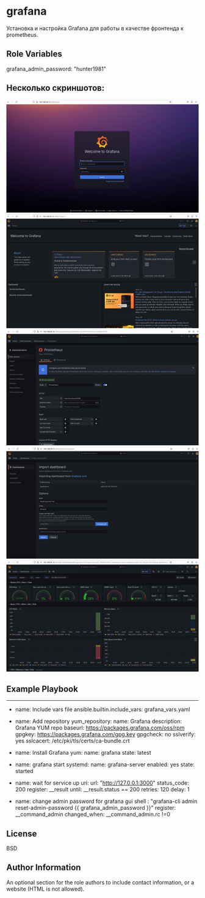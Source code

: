 grafana
=========

Установка и настройка Grafana для работы в качестве фронтенда к prometheus.


Role Variables
--------------

grafana_admin_password: "hunter1981"

Несколько скриншотов:
--------------
![Gragana1](https://github.com/DmitryV81/Diplom_PRO/blob/main/pictures/p1.png)
![Gragana2](https://github.com/DmitryV81/Diplom_PRO/blob/main/pictures/p2.png)
![Gragana3](https://github.com/DmitryV81/Diplom_PRO/blob/main/pictures/p3.png)
![Gragana4](https://github.com/DmitryV81/Diplom_PRO/blob/main/pictures/p4.png)
![Gragana5](https://github.com/DmitryV81/Diplom_PRO/blob/main/pictures/p5.png)


Example Playbook
----------------

---
- name: Include vars file
  ansible.builtin.include_vars: grafana_vars.yaml

- name: Add repository
  yum_repository:
    name: Grafana
    description: Grafana YUM repo
    baseurl: https://packages.grafana.com/oss/rpm
    gpgkey: https://packages.grafana.com/gpg.key
    gpgcheck: no
    sslverify: yes
    sslcacert: /etc/pki/tls/certs/ca-bundle.crt

- name: Install Grafana
  yum:
    name: grafana
    state: latest

- name: grafana start
  systemd:
    name: grafana-server
    enabled: yes
    state: started

- name: wait for service up
  uri:
    url: "http://127.0.0.1:3000"
    status_code: 200
  register: __result
  until: __result.status == 200
  retries: 120
  delay: 1
- name: change admin password for grafana gui
  shell : "grafana-cli admin reset-admin-password {{ grafana_admin_password }}"
  register: __command_admin
  changed_when: __command_admin.rc !=0

License
-------

BSD

Author Information
------------------

An optional section for the role authors to include contact information, or a website (HTML is not allowed).

